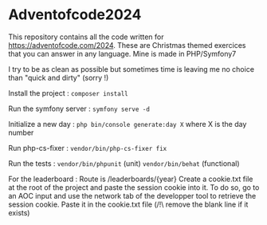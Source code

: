 # Adventofcode2024

This repository contains all the code written for https://adventofcode.com/2024. These are Christmas themed exercices that you can answer in any language. Mine is made in PHP/Symfony7

I try to be as clean as possible but sometimes time is leaving me no choice than "quick and dirty" (sorry !) 

Install the project : ```composer install```

Run the symfony server : ```symfony serve -d```

Initialize a new day : ```php bin/console generate:day X``` where X is the day number

Run php-cs-fixer : ```vendor/bin/php-cs-fixer fix```

Run the tests : 
```vendor/bin/phpunit``` (unit)
```vendor/bin/behat``` (functional)

For the leaderboard : 
Route is /leaderboards/{year} 
Create a cookie.txt file at the root of the project and paste the session cookie into it. To do so, go to an AOC input and use the network tab of the developper tool to retrieve the session cookie.
Paste it in the cookie.txt file (/!\ remove the blank line if it exists)
